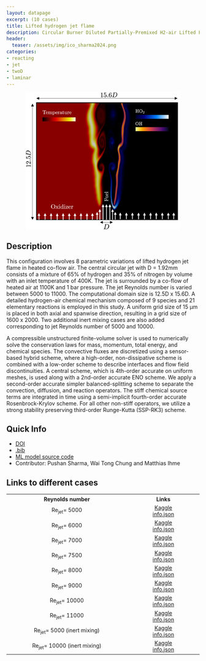 ```yaml
---
layout: datapage
excerpt: (10 cases)
title: Lifted hydrogen jet flame
description: Circular Burner Diluted Partially-Premixed H2-air Lifted Flame in 2D configuration
header:
  teaser: /assets/img/ico_sharma2024.png
categories: 
- reacting
- jet
- twoD
- laminar 
---
```


<div style="text-align: center;">
    <img src="./assets/img/sharma2024.png" alt="Image 1" style="max-width: 80%;">
</div>

## Description

This configuration involves 8 parametric variations of lifted hydrogen jet flame in heated co-flow air. The central circular jet with D = 1.92mm consists of a mixture of 65% of hydrogen and 35% of nitrogen by volume with an inlet temperature of 400K. The jet is surrounded by a co-flow of heated air at 1100K and 1 bar pressure. 
The jet Reynolds number is varied between 5000 to 11000. The computational domain size is 12.5D x 15.6D. A detailed hydrogen-air chemical mechanism composed of 9 species and 21 elementary reactions is employed in this study.
A uniform grid size of 15 μm is placed in both axial and spanwise direction, resulting in a grid size of 1600 x 2000. Two additional inert mixing cases are also added corresponding to jet Reynolds number of 5000 and 10000.

A compressible unstructured finite-volume solver is used to numerically solve the conservation laws for mass, momentum, total energy, and chemical species. 
The convective fluxes are discretized using a sensor-based hybrid scheme, where a high-order, non-dissipative scheme is combined with a low-order scheme to describe interfaces and flow field discontinuities. 
A central scheme, which is 4th-order accurate on uniform meshes, is used along with a 2nd-order accurate ENO scheme. 
We apply a second-order accurate simpler balanced-splitting scheme to separate the convection, diffusion, and reaction operators. 
The stiff chemical source terms are integrated in time using a semi-implicit fourth-order accurate Rosenbrock-Krylov scheme. 
For all other non-stiff operators, we utilize a strong stability preserving third-order Runge-Kutta (SSP-RK3) scheme.

## Quick Info
* <a href="https://doi.org/10.1016/j.combustflame.2025.114190">DOI</a>
* <a href="./assets/bib/sharma2024.bib">.bib</a>
* <a href="https://www.kaggle.com/datasets/sharmapushan/pimapnet">ML model source code</a>
* Contributor: Pushan Sharma, Wai Tong Chung and Matthias Ihme

## Links to different cases

<table align="center">
    <tr class="header">
    <th style="width:10%;">Reynolds number</th>
      <!-- <th style="width:60%;">Article</th> -->
      <th style="width:5%;">Links</th>
    </tr>
    <tr>
        <td align="center">Re<sub>jet</sub>= 5000</td>
        <td align="center">
        <a href="https://www.kaggle.com/datasets/sharmapushan/hydrogen-jet-5000">Kaggle</a><BR>
        <a href="./assets/json/sharma2024/Re5000_info.json">info.json</a>
        </td>
    </tr>
    <tr>
        <td align="center">Re<sub>jet</sub>= 6000</td>
        <td align="center">
        <a href="https://www.kaggle.com/datasets/sharmapushan/hydrogen-jet-6000">Kaggle</a><BR>
        <a href="./assets/json/sharma2024/Re6000_info.json">info.json</a>
        </td>
    </tr>
    <tr>
        <td align="center">Re<sub>jet</sub>= 7000</td>
        <td align="center">
        <a href="https://www.kaggle.com/datasets/sharmapushan/hydrogen-jet-7000">Kaggle</a><BR>
        <a href="./assets/json/sharma2024/Re7000_info.json">info.json</a>
        </td>
    </tr>
    <tr>
        <td align="center">Re<sub>jet</sub>= 7500</td>
        <td align="center">
        <a href="https://www.kaggle.com/datasets/sharmapushan/hydrogen-jet-7500">Kaggle</a><BR>
        <a href="./assets/json/sharma2024/Re7500_info.json">info.json</a>
        </td>
    </tr>
    <tr>
        <td align="center">Re<sub>jet</sub>= 8000</td>
        <td align="center">
        <a href="https://www.kaggle.com/datasets/sharmapushan/hydrogen-jet-8000">Kaggle</a><BR>
        <a href="./assets/json/sharma2024/Re8000_info.json">info.json</a>
        </td>
    </tr>
    <tr>
        <td align="center">Re<sub>jet</sub>= 9000</td>
        <td align="center">
        <a href="https://www.kaggle.com/datasets/sharmapushan/hydrogen-jet-9000">Kaggle</a><BR>
        <a href="./assets/json/sharma2024/Re9000_info.json">info.json</a>
        </td>
    </tr>
    <tr>
        <td align="center">Re<sub>jet</sub>= 10000</td>
        <td align="center">
        <a href="https://www.kaggle.com/datasets/sharmapushan/hydrogen-jet-10000">Kaggle</a><BR>
        <a href="./assets/json/sharma2024/Re10000_info.json">info.json</a>
        </td>
    </tr>
    <tr>
        <td align="center">Re<sub>jet</sub>= 11000</td>
        <td align="center">
        <a href="https://www.kaggle.com/datasets/sharmapushan/hydrogen-jet-11000">Kaggle</a><BR>
        <a href="./assets/json/sharma2024/Re11000_info.json">info.json</a>
        </td>
    </tr>
    <tr>
        <td align="center">Re<sub>jet</sub>= 5000 (inert mixing)</td>
        <td align="center">
        <a href="https://www.kaggle.com/datasets/sharmapushan/nonreacting-hydrogen-jet-5000">Kaggle</a><BR>
        <a href="./assets/json/sharma2024/Re5000_inert_info.json">info.json</a>
        </td>
    </tr>
    <tr>
        <td align="center">Re<sub>jet</sub>= 10000 (inert mixing)</td>
        <td align="center">
        <a href="https://www.kaggle.com/datasets/sharmapushan/nonreacting-hydrogen-jet-10000">Kaggle</a><BR>
        <a href="./assets/json/sharma2024/Re10000_inert_info.json">info.json</a>
        </td>
    </tr>
</table>

